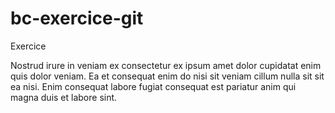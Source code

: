 # bc-exercice-git
Exercice

Nostrud irure in veniam ex consectetur ex ipsum amet dolor cupidatat enim quis dolor veniam. 
Ea et consequat enim do nisi sit veniam cillum nulla sit sit ea nisi. 
Enim consequat labore fugiat consequat est pariatur anim qui magna duis et labore sint.


